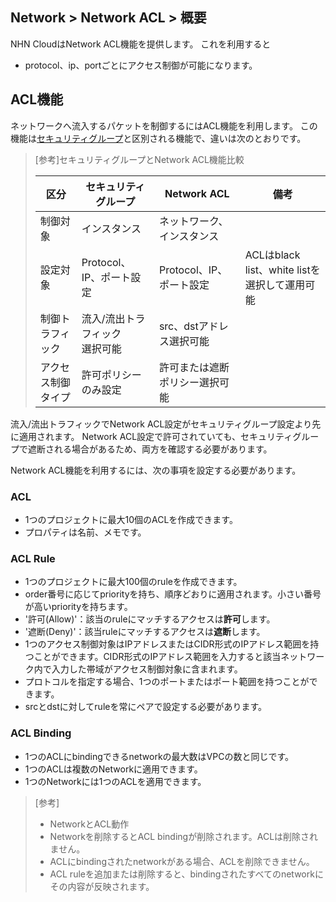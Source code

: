 ## Network > Network ACL > 概要

NHN CloudはNetwork ACL機能を提供します。
これを利用すると
- protocol、ip、portごとにアクセス制御が可能になります。


## ACL機能

ネットワークへ流入するパケットを制御するにはACL機能を利用します。
この機能は[セキュリティグループ](/Network/VPC/ko/console-guide/#_8)と区別される機能で、違いは次のとおりです。

> [参考]セキュリティグループとNetwork ACL機能比較
>
> | 区分 | セキュリティグループ | Network ACL | 備考 |
> |--|--|--|--|
> | 制御対象 | インスタンス | ネットワーク、インスタンス | |
> | 設定対象 | Protocol、IP、ポート設定 | Protocol、IP、ポート設定 | ACLはblack list、white listを選択して運用可能 |
> | 制御トラフィック | 流入/流出トラフィック<br>選択可能 | src、dstアドレス選択可能 |
> | アクセス制御タイプ | 許可ポリシーのみ設定 | 許可または遮断ポリシー選択可能 |

流入/流出トラフィックでNetwork ACL設定がセキュリティグループ設定より先に適用されます。
Network ACL設定で許可されていても、セキュリティグループで遮断される場合があるため、両方を確認する必要があります。

Network ACL機能を利用するには、次の事項を設定する必要があります。

### ACL
* 1つのプロジェクトに最大10個のACLを作成できます。
* プロパティは名前、メモです。


### ACL Rule
* 1つのプロジェクトに最大100個のruleを作成できます。
* order番号に応じてpriorityを持ち、順序どおりに適用されます。小さい番号が高いpriorityを持ちます。
* '許可(Allow)'：該当のruleにマッチするアクセスは<b>許可</b>します。
* '遮断(Deny)'：該当ruleにマッチするアクセスは<b>遮断</b>します。
* 1つのアクセス制御対象はIPアドレスまたはCIDR形式のIPアドレス範囲を持つことができます。CIDR形式のIPアドレス範囲を入力すると該当ネットワーク内で入力した帯域がアクセス制御対象に含まれます。
* プロトコルを指定する場合、1つのポートまたはポート範囲を持つことができます。
* srcとdstに対してruleを常にペアで設定する必要があります。


### ACL Binding
* 1つのACLにbindingできるnetworkの最大数はVPCの数と同じです。
* 1つのACLは複数のNetworkに適用できます。
* 1つのNetworkには1つのACLを適用できます。

> [参考]
>* NetworkとACL動作
> * Networkを削除するとACL bindingが削除されます。ACLは削除されません。
> * ACLにbindingされたnetworkがある場合、ACLを削除できません。
> * ACL ruleを追加または削除すると、bindingされたすべてのnetworkにその内容が反映されます。
